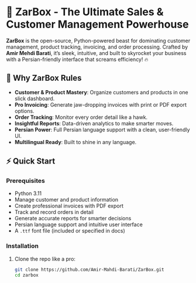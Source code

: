 # 🚀 ZarBox - The Ultimate Sales & Customer Management Powerhouse

**ZarBox** is the open-source, Python-powered beast for dominating customer management, product tracking, invoicing, and order processing. Crafted by **Amir Mehdi Barati**, it’s sleek, intuitive, and built to skyrocket your business with a Persian-friendly interface that screams efficiency! 🔥

## 🌟 Why ZarBox Rules
- **Customer & Product Mastery**: Organize customers and products in one slick dashboard.
- **Pro Invoicing**: Generate jaw-dropping invoices with print or PDF export options.
- **Order Tracking**: Monitor every order detail like a hawk.
- **Insightful Reports**: Data-driven analytics to make smarter moves.
- **Persian Power**: Full Persian language support with a clean, user-friendly UI.
- **Multilingual Ready**: Built to shine in any language.

## ⚡ Quick Start

### Prerequisites
- Python 3.11
- Manage customer and product information
- Create professional invoices with PDF export
- Track and record orders in detail
- Generate accurate reports for smarter decisions
- Persian language support and intuitive user interface
- A `.ttf` font file (included or specified in docs)

### Installation
1. Clone the repo like a pro:
   ```bash
   git clone https://github.com/Amir-Mahdi-Barati/ZarBox.git
   cd zarbox
